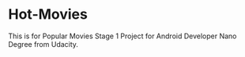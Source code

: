 # Hot-Movies
This is for Popular Movies Stage 1 Project for Android Developer Nano Degree from Udacity.
